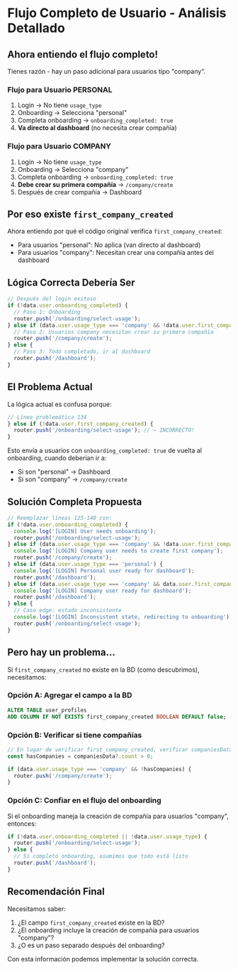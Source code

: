 # Flujo Completo de Usuario - Análisis Detallado

## Ahora entiendo el flujo completo!

Tienes razón - hay un paso adicional para usuarios tipo "company".

### Flujo para Usuario PERSONAL
1. Login → No tiene `usage_type`
2. Onboarding → Selecciona "personal"
3. Completa onboarding → `onboarding_completed: true`
4. **Va directo al dashboard** (no necesita crear compañía)

### Flujo para Usuario COMPANY
1. Login → No tiene `usage_type`
2. Onboarding → Selecciona "company"
3. Completa onboarding → `onboarding_completed: true`
4. **Debe crear su primera compañía** → `/company/create`
5. Después de crear compañía → Dashboard

## Por eso existe `first_company_created`

Ahora entiendo por qué el código original verifica `first_company_created`:
- Para usuarios "personal": No aplica (van directo al dashboard)
- Para usuarios "company": Necesitan crear una compañía antes del dashboard

## Lógica Correcta Debería Ser

```typescript
// Después del login exitoso
if (!data.user.onboarding_completed) {
  // Paso 1: Onboarding
  router.push('/onboarding/select-usage');
} else if (data.user.usage_type === 'company' && !data.user.first_company_created) {
  // Paso 2: Usuarios company necesitan crear su primera compañía
  router.push('/company/create');
} else {
  // Paso 3: Todo completado, ir al dashboard
  router.push('/dashboard');
}
```

## El Problema Actual

La lógica actual es confusa porque:
```typescript
// Línea problemática 134
} else if (!data.user.first_company_created) {
  router.push('/onboarding/select-usage'); // ← INCORRECTO!
}
```

Esto envía a usuarios con `onboarding_completed: true` de vuelta al onboarding, cuando deberían ir a:
- Si son "personal" → Dashboard
- Si son "company" → `/company/create`

## Solución Completa Propuesta

```typescript
// Reemplazar líneas 125-140 con:
if (!data.user.onboarding_completed) {
  console.log('[LOGIN] User needs onboarding');
  router.push('/onboarding/select-usage');
} else if (data.user.usage_type === 'company' && !data.user.first_company_created) {
  console.log('[LOGIN] Company user needs to create first company');
  router.push('/company/create');
} else if (data.user.usage_type === 'personal') {
  console.log('[LOGIN] Personal user ready for dashboard');
  router.push('/dashboard');
} else if (data.user.usage_type === 'company' && data.user.first_company_created) {
  console.log('[LOGIN] Company user ready for dashboard');
  router.push('/dashboard');
} else {
  // Caso edge: estado inconsistente
  console.log('[LOGIN] Inconsistent state, redirecting to onboarding');
  router.push('/onboarding/select-usage');
}
```

## Pero hay un problema...

Si `first_company_created` no existe en la BD (como descubrimos), necesitamos:

### Opción A: Agregar el campo a la BD
```sql
ALTER TABLE user_profiles 
ADD COLUMN IF NOT EXISTS first_company_created BOOLEAN DEFAULT false;
```

### Opción B: Verificar si tiene compañías
```typescript
// En lugar de verificar first_company_created, verificar companiesData
const hasCompanies = companiesData?.count > 0;

if (data.user.usage_type === 'company' && !hasCompanies) {
  router.push('/company/create');
}
```

### Opción C: Confiar en el flujo del onboarding
Si el onboarding maneja la creación de compañía para usuarios "company", entonces:
```typescript
if (!data.user.onboarding_completed || !data.user.usage_type) {
  router.push('/onboarding/select-usage');
} else {
  // Si completó onboarding, asumimos que todo está listo
  router.push('/dashboard');
}
```

## Recomendación Final

Necesitamos saber:
1. ¿El campo `first_company_created` existe en la BD?
2. ¿El onboarding incluye la creación de compañía para usuarios "company"?
3. ¿O es un paso separado después del onboarding?

Con esta información podemos implementar la solución correcta.